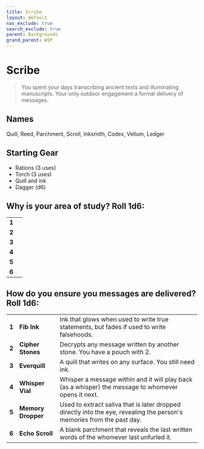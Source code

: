 ```yaml
---
title: Scribe
layout: default
nav_exclude: true
search_exclude: true
parent: Backgrounds
grand_parent: WIP
---
```


# Scribe

> You spent your days transcribing ancient texts and illuminating manuscripts. Your only outdoor engagement a formal delivery of messages.

## Names
Quill, Reed, Parchment, Scroll, Inksmith, Codex, Vellum, Ledger

## Starting Gear

- Rations (3 uses)
- Torch (3 uses)
- Quill and ink
- Dagger (d6)

## Why is your area of study? Roll 1d6:


|       |     |
| ----- | --- |
| **1** |     |
| **2** |     |
| **3** |     |
| **4** |     |
| **5** |     |
| **6** |     |

## How do you ensure you messages are delivered? Roll 1d6:

|       |                    |                                                                                                                        |
| ----- | ------------------ | ---------------------------------------------------------------------------------------------------------------------- |
| **1** | **Fib Ink**        | Ink that glows when used to write true statements, but fades if used to write falsehoods.                              |
| **2** | **Cipher Stones**  | Decrypts any message written by another stone. You have a pouch with 2.                                                |
| **3** | **Everquill**      | A quill that writes on any surface. You still need ink.                                                                |
| **4** | **Whisper Vial**   | Whisper a message within and it will play back (as a whisper) the message to whomever opens it next.                   |
| **5** | **Memory Dropper** | Used to extract saliva that is later dropped directly into the eye, revealing the person's memories from the past day. |
| **6** | **Echo Scroll**    | A blank parchment that reveals the last written words of the whomever last  unfurled it.                               |